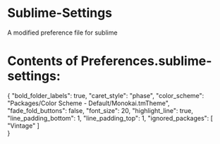 Sublime-Settings
================

A modified preference file for sublime

Contents of Preferences.sublime-settings:
================

{
	"bold_folder_labels": true,
	"caret_style": "phase",
	"color_scheme": "Packages/Color Scheme - Default/Monokai.tmTheme",
	"fade_fold_buttons": false,
	"font_size": 20,
	"highlight_line": true,
	"line_padding_bottom": 1,
	"line_padding_top": 1,
	"ignored_packages":
	[
		"Vintage"
	]	
}

